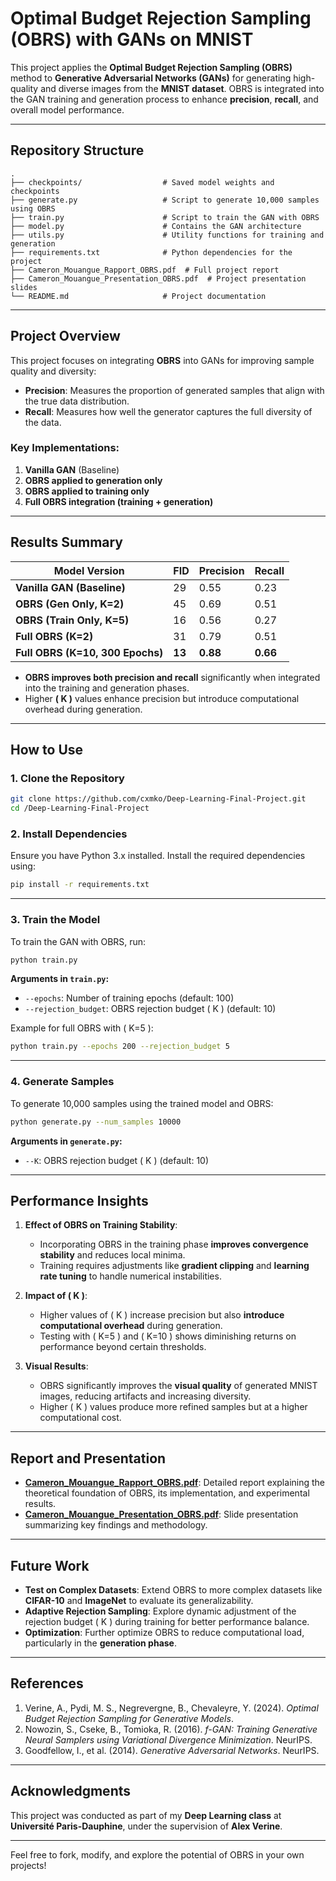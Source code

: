 # Optimal Budget Rejection Sampling (OBRS) with GANs on MNIST

This project applies the **Optimal Budget Rejection Sampling (OBRS)** method to **Generative Adversarial Networks (GANs)** for generating high-quality and diverse images from the **MNIST dataset**. OBRS is integrated into the GAN training and generation process to enhance **precision**, **recall**, and overall model performance.

---

##  Repository Structure

```
.
├── checkpoints/                  # Saved model weights and checkpoints
├── generate.py                   # Script to generate 10,000 samples using OBRS
├── train.py                      # Script to train the GAN with OBRS
├── model.py                      # Contains the GAN architecture
├── utils.py                      # Utility functions for training and generation
├── requirements.txt              # Python dependencies for the project
├── Cameron_Mouangue_Rapport_OBRS.pdf  # Full project report 
├── Cameron_Mouangue_Presentation_OBRS.pdf  # Project presentation slides
└── README.md                     # Project documentation
```

---

##  **Project Overview**

This project focuses on integrating **OBRS** into GANs for improving sample quality and diversity:

- **Precision**: Measures the proportion of generated samples that align with the true data distribution.
- **Recall**: Measures how well the generator captures the full diversity of the data.

### Key Implementations:
1. **Vanilla GAN** (Baseline)
2. **OBRS applied to generation only** 
3. **OBRS applied to training only**
4. **Full OBRS integration (training + generation)**

---

##  **Results Summary**

| **Model Version**         | **FID** | **Precision** | **Recall** |
|---------------------------|---------|---------------|------------|
| **Vanilla GAN (Baseline)** | 29      | 0.55          | 0.23       |
| **OBRS (Gen Only, K=2)**  | 45      | 0.69          | 0.51       |
| **OBRS (Train Only, K=5)**| 16      | 0.56          | 0.27       |
| **Full OBRS (K=2)**       | 31      | 0.79          | 0.51       |
| **Full OBRS (K=10, 300 Epochs)** | **13**  | **0.88**    | **0.66**   |

- **OBRS improves both precision and recall** significantly when integrated into the training and generation phases.
- Higher **\( K \)** values enhance precision but introduce computational overhead during generation.

---

##  **How to Use**

### 1. Clone the Repository

```bash
git clone https://github.com/cxmko/Deep-Learning-Final-Project.git
cd /Deep-Learning-Final-Project
```

### 2. Install Dependencies

Ensure you have Python 3.x installed. Install the required dependencies using:

```bash
pip install -r requirements.txt
```

---

### 3. Train the Model

To train the GAN with OBRS, run:

```bash
python train.py
```

**Arguments in `train.py`:**
- `--epochs`: Number of training epochs (default: 100)
- `--rejection_budget`: OBRS rejection budget \( K \) (default: 10)


Example for full OBRS with \( K=5 \):

```bash
python train.py --epochs 200 --rejection_budget 5 
```

---

### 4. Generate Samples

To generate 10,000 samples using the trained model and OBRS:

```bash
python generate.py --num_samples 10000
```

**Arguments in `generate.py`:**
- `--K`: OBRS rejection budget \( K \) (default: 10)


---


##  **Performance Insights**

1. **Effect of OBRS on Training Stability**:
   - Incorporating OBRS in the training phase **improves convergence stability** and reduces local minima.
   - Training requires adjustments like **gradient clipping** and **learning rate tuning** to handle numerical instabilities.

2. **Impact of \( K \)**:
   - Higher values of \( K \) increase precision but also **introduce computational overhead** during generation.
   - Testing with \( K=5 \) and \( K=10 \) shows diminishing returns on performance beyond certain thresholds.

3. **Visual Results**:
   - OBRS significantly improves the **visual quality** of generated MNIST images, reducing artifacts and increasing diversity.
   - Higher \( K \) values produce more refined samples but at a higher computational cost.

---

##  **Report and Presentation**

- **[Cameron_Mouangue_Rapport_OBRS.pdf](./Cameron_Mouangue_Rapport_OBRS.pdf)**: Detailed report explaining the theoretical foundation of OBRS, its implementation, and experimental results.
- **[Cameron_Mouangue_Presentation_OBRS.pdf](./Presentation_Cameron.pdf)**: Slide presentation summarizing key findings and methodology.

---

##  **Future Work**

- **Test on Complex Datasets**: Extend OBRS to more complex datasets like **CIFAR-10** and **ImageNet** to evaluate its generalizability.
- **Adaptive Rejection Sampling**: Explore dynamic adjustment of the rejection budget \( K \) during training for better performance balance.
- **Optimization**: Further optimize OBRS to reduce computational load, particularly in the **generation phase**.

---

##  **References**

1. Verine, A., Pydi, M. S., Negrevergne, B., Chevaleyre, Y. (2024). *Optimal Budget Rejection Sampling for Generative Models*.
2. Nowozin, S., Cseke, B., Tomioka, R. (2016). *f-GAN: Training Generative Neural Samplers using Variational Divergence Minimization*. NeurIPS.
3. Goodfellow, I., et al. (2014). *Generative Adversarial Networks*. NeurIPS.

---

##  **Acknowledgments**

This project was conducted as part of my **Deep Learning class** at **Université Paris-Dauphine**, under the supervision of **Alex Verine**.

---

Feel free to fork, modify, and explore the potential of OBRS in your own projects!
